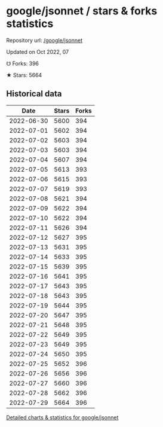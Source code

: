 # google/jsonnet / stars & forks statistics

Repository url: [/google/jsonnet](https://github.com/google/jsonnet)

Updated on Oct 2022, 07

☋ Forks: 396

★ Stars: 5664

## Historical data
| Date | Stars | Forks |
|------|-------|-------|
| 2022-06-30 | 5600 | 394 | 
| 2022-07-01 | 5602 | 394 | 
| 2022-07-02 | 5603 | 394 | 
| 2022-07-03 | 5603 | 394 | 
| 2022-07-04 | 5607 | 394 | 
| 2022-07-05 | 5613 | 393 | 
| 2022-07-06 | 5615 | 393 | 
| 2022-07-07 | 5619 | 393 | 
| 2022-07-08 | 5621 | 394 | 
| 2022-07-09 | 5622 | 394 | 
| 2022-07-10 | 5622 | 394 | 
| 2022-07-11 | 5626 | 394 | 
| 2022-07-12 | 5627 | 395 | 
| 2022-07-13 | 5631 | 395 | 
| 2022-07-14 | 5633 | 395 | 
| 2022-07-15 | 5639 | 395 | 
| 2022-07-16 | 5641 | 395 | 
| 2022-07-17 | 5643 | 395 | 
| 2022-07-18 | 5643 | 395 | 
| 2022-07-19 | 5644 | 395 | 
| 2022-07-20 | 5647 | 395 | 
| 2022-07-21 | 5648 | 395 | 
| 2022-07-22 | 5649 | 395 | 
| 2022-07-23 | 5649 | 395 | 
| 2022-07-24 | 5650 | 395 | 
| 2022-07-25 | 5652 | 396 | 
| 2022-07-26 | 5656 | 396 | 
| 2022-07-27 | 5660 | 396 | 
| 2022-07-28 | 5662 | 396 | 
| 2022-07-29 | 5664 | 396 | 


[Detailed charts & statistics for google/jsonnet](https://reviewgithub.com/rep/google/jsonnet)
